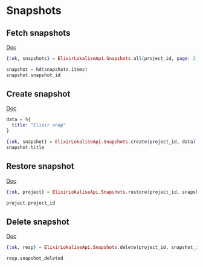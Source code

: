 # Snapshots

## Fetch snapshots

[Doc](https://developers.lokalise.com/reference/list-all-snapshots)

```elixir
{:ok, snapshots} = ElixirLokaliseApi.Snapshots.all(project_id, page: 2, limit: 1)

snapshot = hd(snapshots.items)
snapshot.snapshot_id
```

## Create snapshot

[Doc](https://developers.lokalise.com/reference/create-a-snapshot)

```elixir
data = %{
  title: "Elixir snap"
}

{:ok, snapshot} = ElixirLokaliseApi.Snapshots.create(project_id, data)
snapshot.title
```

## Restore snapshot

[Doc](https://developers.lokalise.com/reference/restore-a-snapshot)

```elixir
{:ok, project} = ElixirLokaliseApi.Snapshots.restore(project_id, snapshot_id)

project.project_id
```

## Delete snapshot

[Doc](https://developers.lokalise.com/reference/delete-a-snapshot)

```elixir
{:ok, resp} = ElixirLokaliseApi.Snapshots.delete(project_id, snapshot_id)

resp.snapshot_deleted
```
